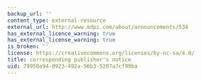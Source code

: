 ```yaml
---
backup_url: ''
content_type: external-resource
external_url: http://www.mdpi.com/about/announcements/534
has_external_licence_warning: true
has_external_license_warning: true
is_broken: ''
license: https://creativecommons.org/licenses/by-nc-sa/4.0/
title: corresponding publisher's notice
uid: 79950a94-8923-492a-96b3-5207a7cf99ba
---
```

